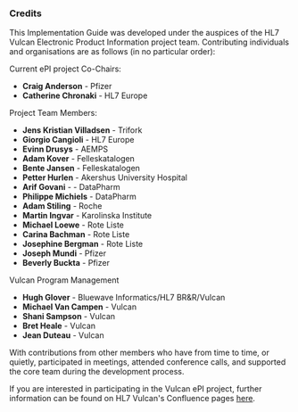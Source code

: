 ### Credits 
This Implementation Guide was developed under the auspices of the HL7 Vulcan Electronic Product Information project team. Contributing individuals and organisations are as follows  (in no particular order):  

Current ePI project Co-Chairs:  

* **Craig Anderson** - Pfizer
* **Catherine Chronaki** - HL7 Europe  


Project Team Members:  

* **Jens Kristian Villadsen** - Trifork
* **Giorgio Cangioli** - HL7 Europe 
* **Evinn Drusys** - AEMPS
* **Adam Kover** - Felleskatalogen
* **Bente Jansen** - Felleskatalogen
* **Petter Hurlen** - Akershus University Hospital
* **Arif Govani** -  - DataPharm
* **Philippe Michiels** - DataPharm
* **Adam Stiling** - Roche
* **Martin Ingvar** - Karolinska Institute
* **Michael Loewe** - Rote Liste
* **Carina Bachman** - Rote Liste
* **Josephine Bergman** - Rote Liste
* **Joseph Mundi** - Pfizer
* **Beverly Buckta** - Pfizer  


Vulcan Program Management  

* **Hugh Glover** - Bluewave Informatics/HL7 BR&R/Vulcan
* **Michael Van Campen** - Vulcan
* **Shani Sampson** - Vulcan
* **Bret Heale** - Vulcan
* **Jean Duteau** - Vulcan  

With contributions from other members who have from time to time, or quietly, participated in meetings, attended conference calls, and supported the core team during the development process.  

If you are interested in participating in the Vulcan ePI project, further information can be found on HL7 Vulcan's Confluence pages [here](https://confluence.hl7.org/pages/viewpage.action?pageId=79515543).  
